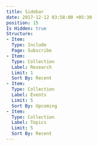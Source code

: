 ```yaml
---
title: Sidebar
date: 2017-12-12 03:58:00 +05:30
position: 15
Is Hidden: true
Structure:
- Item: 
  Type: Include
  Page: Subscribe
- Item: 
  Type: Collection
  Label: Research
  Limit: 1
  Sort By: Recent
- Item: 
  Type: Collection
  Label: Events
  Limit: 5
  Sort By: Upcoming
- Item: 
  Type: Collection
  Label: Topics
  Limit: 5
  Sort By: Recent
---
```


